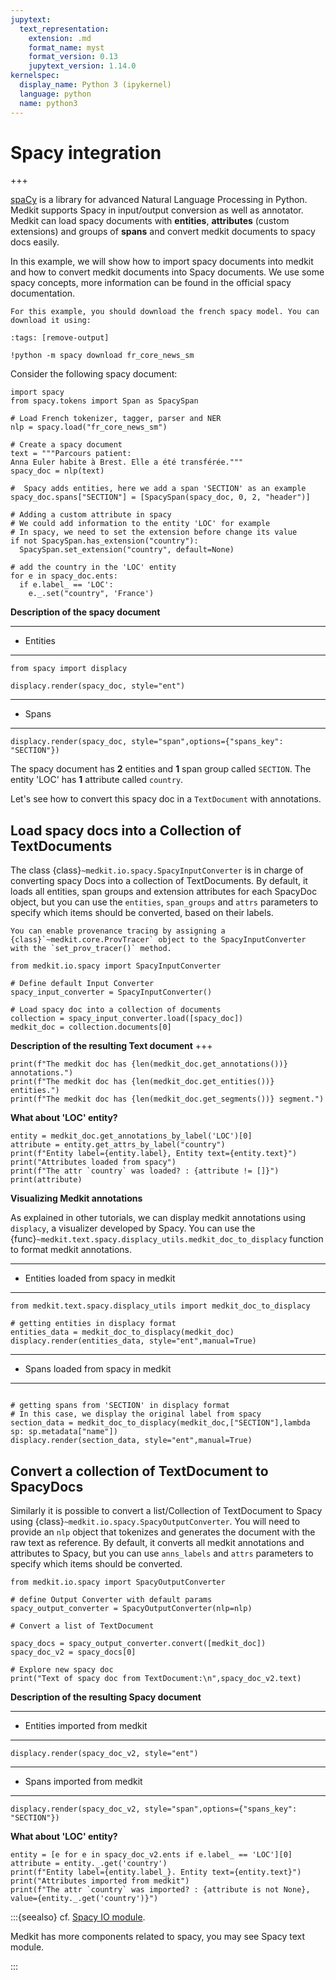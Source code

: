```yaml
---
jupytext:
  text_representation:
    extension: .md
    format_name: myst
    format_version: 0.13
    jupytext_version: 1.14.0
kernelspec:
  display_name: Python 3 (ipykernel)
  language: python
  name: python3
---
```


# Spacy integration

+++

[spaCy](https://spacy.io/) is a library for advanced Natural Language Processing in Python. Medkit supports Spacy in input/output conversion as well as annotator. Medkit can load spacy documents with **entities**, **attributes** (custom extensions) and groups of **spans** and convert medkit documents to spacy docs easily.

In this example, we will show how to import spacy documents into medkit and how to convert medkit documents into Spacy documents. We use some spacy concepts, more information can be found in the official spacy documentation.

```{note}
For this example, you should download the french spacy model. You can download it using:
```

```{code-cell} ipython3
:tags: [remove-output]

!python -m spacy download fr_core_news_sm
```

Consider the following spacy document:

```{code-cell} ipython3
import spacy
from spacy.tokens import Span as SpacySpan

# Load French tokenizer, tagger, parser and NER
nlp = spacy.load("fr_core_news_sm")

# Create a spacy document 
text = """Parcours patient:
Anna Euler habite à Brest. Elle a été transférée."""
spacy_doc = nlp(text)

#  Spacy adds entities, here we add a span 'SECTION' as an example
spacy_doc.spans["SECTION"] = [SpacySpan(spacy_doc, 0, 2, "header")]

# Adding a custom attribute in spacy
# We could add information to the entity 'LOC' for example
# In spacy, we need to set the extension before change its value
if not SpacySpan.has_extension("country"):
  SpacySpan.set_extension("country", default=None)

# add the country in the 'LOC' entity
for e in spacy_doc.ents:
  if e.label_ == 'LOC':
    e._.set("country", 'France')
```

**Description of the spacy document**

---
* Entities
---

```{code-cell} ipython3
from spacy import displacy

displacy.render(spacy_doc, style="ent")
```

---
* Spans
---

```{code-cell} ipython3
displacy.render(spacy_doc, style="span",options={"spans_key": "SECTION"})

```

The spacy document has **2** entities and **1** span group called `SECTION`.
The entity 'LOC' has **1** attribute called `country`.

Let's see how to convert this spacy doc in a `TextDocument` with annotations.

## Load spacy docs into a Collection of TextDocuments

The class {class}`~medkit.io.spacy.SpacyInputConverter` is in charge of converting spacy Docs into a collection of TextDocuments. By default, it loads all entities, span groups and extension  attributes for each SpacyDoc object, but you can use the `entities`, `span_groups` and `attrs` parameters to specify which items should be converted, based on their labels.

```{tip}
You can enable provenance tracing by assigning a {class}`~medkit.core.ProvTracer` object to the SpacyInputConverter with the `set_prov_tracer()` method.
```


```{code-cell} ipython3
from medkit.io.spacy import SpacyInputConverter

# Define default Input Converter 
spacy_input_converter = SpacyInputConverter()

# Load spacy doc into a collection of documents
collection = spacy_input_converter.load([spacy_doc])
medkit_doc = collection.documents[0]
```

**Description of the resulting Text document**
+++

```{code-cell} ipython3
print(f"The medkit doc has {len(medkit_doc.get_annotations())} annotations.")
print(f"The medkit doc has {len(medkit_doc.get_entities())} entities.")
print(f"The medkit doc has {len(medkit_doc.get_segments())} segment.")
```
**What about 'LOC' entity?**
```{code-cell} ipython3
entity = medkit_doc.get_annotations_by_label('LOC')[0]
attribute = entity.get_attrs_by_label("country")
print(f"Entity label={entity.label}, Entity text={entity.text}")
print("Attributes loaded from spacy")
print(f"The attr `country` was loaded? : {attribute != []}")
print(attribute)
```
**Visualizing Medkit annotations**

As explained in other tutorials, we can display medkit annotations using `displacy`, a visualizer developed by Spacy. You can use the {func}`~medkit.text.spacy.displacy_utils.medkit_doc_to_displacy` function to format medkit annotations.

---
* Entities loaded from spacy in medkit
---

```{code-cell} ipython3
from medkit.text.spacy.displacy_utils import medkit_doc_to_displacy

# getting entities in displacy format
entities_data = medkit_doc_to_displacy(medkit_doc)
displacy.render(entities_data, style="ent",manual=True)
```

---
* Spans loaded from spacy in medkit
---

```{code-cell} ipython3

# getting spans from 'SECTION' in displacy format
# In this case, we display the original label from spacy 
section_data = medkit_doc_to_displacy(medkit_doc,["SECTION"],lambda sp: sp.metadata["name"])
displacy.render(section_data, style="ent",manual=True)
```

## Convert a collection of TextDocument to SpacyDocs

Similarly it is possible to convert a list/Collection of TextDocument to Spacy using {class}`~medkit.io.spacy.SpacyOutputConverter`. You will need to provide an `nlp` object that tokenizes and generates the document with the raw text as reference. By default, it converts all medkit annotations and attributes to Spacy, but you can use  `anns_labels` and `attrs` parameters to specify which items should be converted. 

```{code-cell} ipython3
from medkit.io.spacy import SpacyOutputConverter

# define Output Converter with default params
spacy_output_converter = SpacyOutputConverter(nlp=nlp)

# Convert a list of TextDocument 

spacy_docs = spacy_output_converter.convert([medkit_doc])
spacy_doc_v2 = spacy_docs[0]

# Explore new spacy doc
print("Text of spacy doc from TextDocument:\n",spacy_doc_v2.text)
```

**Description of the resulting Spacy document**

---
* Entities imported from medkit
---

```{code-cell} ipython3
displacy.render(spacy_doc_v2, style="ent")
```

---
* Spans imported from medkit
---

```{code-cell} ipython3
displacy.render(spacy_doc_v2, style="span",options={"spans_key": "SECTION"})

```

**What about 'LOC' entity?**
```{code-cell} ipython3
entity = [e for e in spacy_doc_v2.ents if e.label_ == 'LOC'][0]
attribute = entity._.get('country')
print(f"Entity label={entity.label_}. Entity text={entity.text}")
print("Attributes imported from medkit")
print(f"The attr `country` was imported? : {attribute is not None}, value={entity._.get('country')}")
```

:::{seealso}
cf. [Spacy IO module](api:io:spacy).

Medkit has more components related to spacy, you may see Spacy text module.

:::
